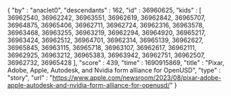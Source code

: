 {
  "by" : "anaclet0",
  "descendants" : 162,
  "id" : 36960625,
  "kids" : [ 36962540, 36962242, 36963551, 36962619, 36962842, 36965707, 36964875, 36965406, 36962711, 36962724, 36962316, 36963578, 36963468, 36963255, 36963219, 36962294, 36964920, 36965217, 36963424, 36962512, 36964701, 36962314, 36965139, 36962627, 36965845, 36963115, 36965718, 36963107, 36962617, 36962111, 36962925, 36963212, 36965383, 36963942, 36962751, 36962507, 36962732, 36965428 ],
  "score" : 439,
  "time" : 1690915869,
  "title" : "Pixar, Adobe, Apple, Autodesk, and Nvidia form alliance for OpenUSD",
  "type" : "story",
  "url" : "https://www.apple.com/newsroom/2023/08/pixar-adobe-apple-autodesk-and-nvidia-form-alliance-for-openusd/"
}
